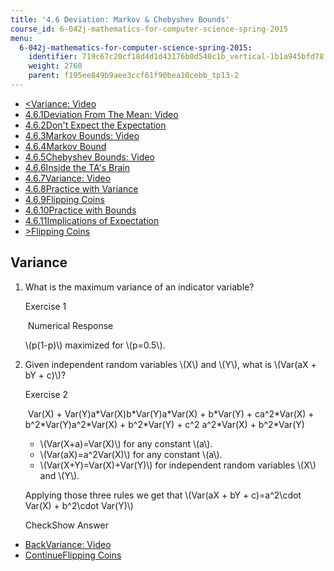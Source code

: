```yaml
---
title: '4.6 Deviation: Markov & Chebyshev Bounds'
course_id: 6-042j-mathematics-for-computer-science-spring-2015
menu:
  6-042j-mathematics-for-computer-science-spring-2015:
    identifier: 719c67c20cf18d4d1d43176b0d540c1b_vertical-1b1a945bfd78
    weight: 2760
    parent: f195ee849b9aee3ccf61f90bea10cebb_tp13-2
---
```

*   [<Variance: Video](/courses/electrical-engineering-and-computer-science/6-042j-mathematics-for-computer-science-spring-2015/probability/tp13-2/vertical-0646c16ad916)
*   [4.6.1Deviation From The Mean: Video](/courses/electrical-engineering-and-computer-science/6-042j-mathematics-for-computer-science-spring-2015/probability/tp13-2)
*   [4.6.2Don't Expect the Expectation](/courses/electrical-engineering-and-computer-science/6-042j-mathematics-for-computer-science-spring-2015/probability/tp13-2/vertical-18d81b8ca2e1)
*   [4.6.3Markov Bounds: Video](/courses/electrical-engineering-and-computer-science/6-042j-mathematics-for-computer-science-spring-2015/probability/tp13-2/vertical-8307292b80cb)
*   [4.6.4Markov Bound](/courses/electrical-engineering-and-computer-science/6-042j-mathematics-for-computer-science-spring-2015/probability/tp13-2/vertical-ecd276750fa8)
*   [4.6.5Chebyshev Bounds: Video](/courses/electrical-engineering-and-computer-science/6-042j-mathematics-for-computer-science-spring-2015/probability/tp13-2/vertical-49f940bfd8d6)
*   [4.6.6Inside the TA's Brain](/courses/electrical-engineering-and-computer-science/6-042j-mathematics-for-computer-science-spring-2015/probability/tp13-2/vertical-82fa33baa07e)
*   [4.6.7Variance: Video](/courses/electrical-engineering-and-computer-science/6-042j-mathematics-for-computer-science-spring-2015/probability/tp13-2/vertical-0646c16ad916)
*   [4.6.8Practice with Variance](/courses/electrical-engineering-and-computer-science/6-042j-mathematics-for-computer-science-spring-2015/probability/tp13-2/vertical-1b1a945bfd78)
*   [4.6.9Flipping Coins](/courses/electrical-engineering-and-computer-science/6-042j-mathematics-for-computer-science-spring-2015/probability/tp13-2/vertical-871f95303dd6)
*   [4.6.10Practice with Bounds](/courses/electrical-engineering-and-computer-science/6-042j-mathematics-for-computer-science-spring-2015/probability/tp13-2/vertical-00ed1bc2728f)
*   [4.6.11Implications of Expectation](/courses/electrical-engineering-and-computer-science/6-042j-mathematics-for-computer-science-spring-2015/probability/tp13-2/vertical-4699d069607e)
*   [\>Flipping Coins](/courses/electrical-engineering-and-computer-science/6-042j-mathematics-for-computer-science-spring-2015/probability/tp13-2/vertical-871f95303dd6)

Variance
--------

  

1.  What is the maximum variance of an indicator variable?
    
    Exercise 1
    
    &nbsp;Numerical Response&nbsp;
    
    \\(p(1-p)\\) maximized for \\(p=0.5\\).
    
  
3.  Given independent random variables \\(X\\) and \\(Y\\), what is \\(Var(aX + bY + c)\\)?
    
    Exercise 2
    
    &nbsp;Var(X) + Var(Y)a\*Var(X)b\*Var(Y)a\*Var(X) + b\*Var(Y) + ca^2\*Var(X) + b^2\*Var(Y)a^2\*Var(X) + b^2\*Var(Y) + c^2 a^2\*Var(X) + b^2\*Var(Y)&nbsp;
    
    *   \\(Var(X+a)=Var(X)\\) for any constant \\(a\\).
    *   \\(Var(aX)=a^2Var(X)\\) for any constant \\(a\\).
    *   \\(Var(X+Y)=Var(X)+Var(Y)\\) for independent random variables \\(X\\) and \\(Y\\).
    
    Applying those three rules we get that \\(Var(aX + bY + c)=a^2\\cdot Var(X) + b^2\\cdot Var(Y)\\)
    
    CheckShow Answer
    

*   [BackVariance: Video](/courses/electrical-engineering-and-computer-science/6-042j-mathematics-for-computer-science-spring-2015/probability/tp13-2/vertical-0646c16ad916)
*   [ContinueFlipping Coins](/courses/electrical-engineering-and-computer-science/6-042j-mathematics-for-computer-science-spring-2015/probability/tp13-2/vertical-871f95303dd6)